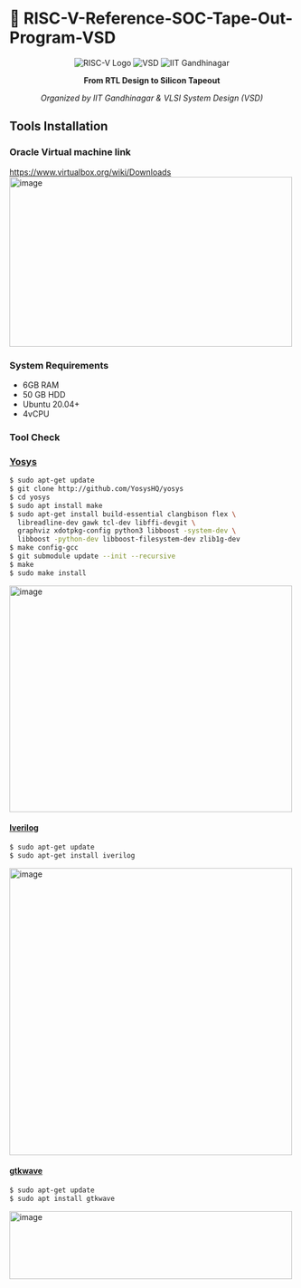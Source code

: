 # 🎯 RISC-V-Reference-SOC-Tape-Out-Program-VSD

<div align="center">

![RISC-V Logo](https://img.shields.io/badge/RISC--V-Architecture-blue?style=for-the-badge&logo=risc-v)
![VSD](https://img.shields.io/badge/VSD-VLSI%20System%20Design-orange?style=for-the-badge)
![IIT Gandhinagar](https://img.shields.io/badge/IIT-Gandhinagar-green?style=for-the-badge)

**From RTL Design to Silicon Tapeout**

*Organized by IIT Gandhinagar & VLSI System Design (VSD)*

</div>


## Tools Installation

### **Oracle Virtual machine link**
https://www.virtualbox.org/wiki/Downloads
<img width="500" height="300" alt="image" src="https://github.com/user-attachments/assets/7bd19570-d25a-4dfb-92fc-91abad89e48b" />

### **System Requirements**
  - 6GB RAM
  - 50 GB HDD
  - Ubuntu 20.04+
  - 4vCPU

### **Tool Check**

### <ins>**Yosys**</ins>
```bash
$ sudo apt-get update
$ git clone http://github.com/YosysHQ/yosys
$ cd yosys
$ sudo apt install make
$ sudo apt-get install build-essential clangbison flex \
  libreadline-dev gawk tcl-dev libffi-devgit \
  graphviz xdotpkg-config python3 libboost -system-dev \
  libboost -python-dev libboost-filesystem-dev zlib1g-dev
$ make config-gcc
$ git submodule update --init --recursive
$ make
$ sudo make install 
```
<img width="500" height="400" alt="image" src="https://github.com/user-attachments/assets/d471ae7a-2fab-47b1-9ccb-a5ac5bff32be" />

#### <ins>**Iverilog**</ins>
```bash
$ sudo apt-get update
$ sudo apt-get install iverilog
```
<img width="500" height="507" alt="image" src="https://github.com/user-attachments/assets/f168cc2f-e880-4a99-8838-d3a68cd9760a" />

#### <ins>**gtkwave**</ins>
```bash
$ sudo apt-get update
$ sudo apt install gtkwave
```
<img width="500" height="120" alt="image" src="https://github.com/user-attachments/assets/6b95cca0-fdb1-4407-b8f6-1b6ad72bb8ce" />
